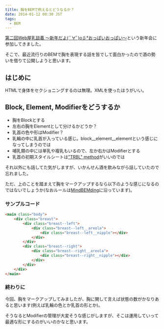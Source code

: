 ```yaml
---
title: 胸をBEMで例えるとどうなるか？
date: 2014-01-12 00:30 JST
tags:
  - BEM
---
```


[第二回Web屋乳談義 〜新年だよ( ﾟ∀ﾟ)o彡°おっぱいおっぱい〜](https://www.facebook.com/events/1446181535605105/)という新年会に参加してきました。

そこで、最近流行りのBEMで胸を表現する話を皆でして面白かったので酒の勢いを借りて公開しようと思います。

## はじめに

HTMLで身体をセクショニングするのは無理。XMLを使ったほうがいい。

## Block, Element, Modifierをどうするか

- 胸をBlockとする
- 左右の胸をElementとして分けるかどうか？
- 乳首の色や形はModifier？
- 乳輪の中に乳首が入っている感じ。block__element__elementという感じになってしまうのでは
- 哺乳類の中には単乳や複乳もいるので、左か右かはModifierとする
- 乳首の初期スタイルシートは["TRBL" method](http://dskd.jp/archives/35.html)がいいのでは

それ以外にも話してた気がしますが、いかんせん酒を飲みながら話していたので忘れました。

ただ、上のことを踏まえて胸をマークアップするなら以下のような感じになるのではないでしょうか(なおルールは[MindBEMding](http://csswizardry.com/2013/01/mindbemding-getting-your-head-round-bem-syntax/)に沿っています)。

### サンプルコード

```html
<main class="body">
    <div class="breast">
        <div class="breast--left">
            <div class="breast--left__areola">
                <div class="breast--left__nipple"></div>
            </div>
        </div>
        <div class="breast--right">
            <div class="breast--right__areola">
                <div class="breast--right__nipple"></div>
            </div>
        </div>
    </div>
</main>
```

### 終わりに

今回、胸をマークアップしてみましたが、胸に関して言えば状態の数がかなりあると思います(例えば乳輪の色とか乳首の形とか)。

そうなるとModifierの管理が大変そうな感じがしますが、そこは運用していって最適な形にするのがいいのかなと思います。
